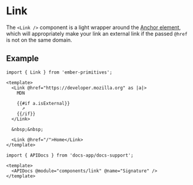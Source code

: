 # Link

The `<Link />` component is a light wrapper around the [Anchor element][mdn-a], which will appropriately make your link an external link if the passed `@href` is not on the same domain.


[mdn-a]: https://developer.mozilla.org/en-US/docs/Web/HTML/Element/a


## Example


```gjs live preview
import { Link } from 'ember-primitives';

<template>
  <Link @href="https://developer.mozilla.org" as |a|>
    MDN

    {{#if a.isExternal}}
      ➚
    {{/if}}
  </Link>

  &nbsp;&nbsp;

  <Link @href="/">Home</Link>
</template>
```


```gjs live no-shadow
import { APIDocs } from 'docs-app/docs-support';

<template>
  <APIDocs @module="components/link" @name="Signature" />
</template>
```
